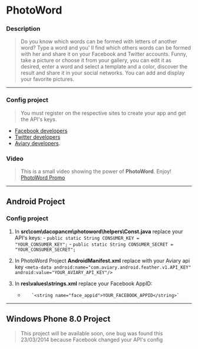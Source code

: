 # PhotoWord

### Description
> Do you know which words can be formed with letters of another word? Type a word and you' ll find which others words can be formed with her and share it on your Facebook and Twitter accounts.
Funny, take a picture or choose it from your gallery, you can edit it as desired, enter a word and select a template and a color, discover the result and share it in your social networks.
You can add and display your favorite pictures.

***
### Config project
> You must register on the respective sites to create your app and get the API's keys.
-   [Facebook developers](http://developers.facebook.com)
-   [Twitter developers](https://dev.twitter.com/)
-   [Aviary developers](developers.aviary.com).

### Video
> This is a small video showing the power of **PhotoWord**. Enjoy! [PhotoWord Promo](http://bit.ly/photowordpromo)

***
## Android Project
### Config project
1. In **src\com\dacopancm\photoword\helpers\Const.java** replace your API's keys:
       -       `public static String CONSUMER_KEY = "YOUR_CONSUMER_KEY";`
       -        `public static String CONSUMER_SECRET = "YOUR_CONSUMER_SECRET";`
  
2. In PhotoWord Project **AndroidManifest.xml** replace with your Aviary api key
    `<meta-data
            android:name="com.aviary.android.feather.v1.API_KEY"
            android:value="YOUR_AVIARY_API_KEY"/>`
  
3. In **res\values\strings.xml** replace your Facebook AppID:
      -        `<string name="face_appid">YOUR_FACEBOOK_APPID</string>`

***
## Windows Phone 8.0 Project
> This project will be available soon, one bug was found this 23/03/2014 because Facebook changed your API's config
